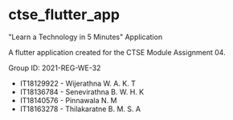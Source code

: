 # ctse_flutter_app
"Learn a Technology in 5 Minutes" Application

A flutter application created for the CTSE Module Assignment 04. 

Group ID: 2021-REG-WE-32

- IT18129922 - Wijerathna W. A. K. T
- IT18136784 - Senevirathna B. W. H. K
- IT18140576 - Pinnawala N. M
- IT18163278 - Thilakaratne B. M. S. A